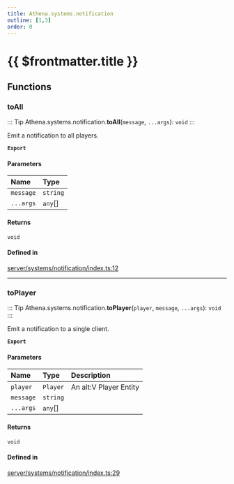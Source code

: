 ```yaml
---
title: Athena.systems.notification
outline: [1,3]
order: 0
---
```


# {{ $frontmatter.title }}


## Functions

### toAll

::: Tip
Athena.systems.notification.**toAll**(`message`, `...args`): `void`
:::

Emit a notification to all players.

**`Export`**

#### Parameters

| Name | Type |
| :------ | :------ |
| `message` | `string` |
| `...args` | `any`[] |

#### Returns

`void`

#### Defined in

[server/systems/notification/index.ts:12](https://github.com/Stuyk/altv-athena/blob/6013452/src/core/server/systems/notification/index.ts#L12)

___

### toPlayer

::: Tip
Athena.systems.notification.**toPlayer**(`player`, `message`, `...args`): `void`
:::

Emit a notification to a single client.

**`Export`**

#### Parameters

| Name | Type | Description |
| :------ | :------ | :------ |
| `player` | `Player` | An alt:V Player Entity |
| `message` | `string` |  |
| `...args` | `any`[] |  |

#### Returns

`void`

#### Defined in

[server/systems/notification/index.ts:29](https://github.com/Stuyk/altv-athena/blob/6013452/src/core/server/systems/notification/index.ts#L29)
